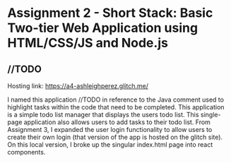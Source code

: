 Assignment 2 - Short Stack: Basic Two-tier Web Application using HTML/CSS/JS and Node.js
===

## //TODO
Hosting link: https://a4-ashleighperez.glitch.me/

I named this application //TODO in reference to the Java comment used to highlight tasks within the code that need to be completed. This application is a simple todo list manager that displays the users todo list. This single-page application also allows users to add tasks to their todo list. From Assignment 3, I expanded the user login functionality to allow users to create their own login (that version of the app is hosted on the glitch site). On this local version, I broke up the singular index.html page into react components. 
